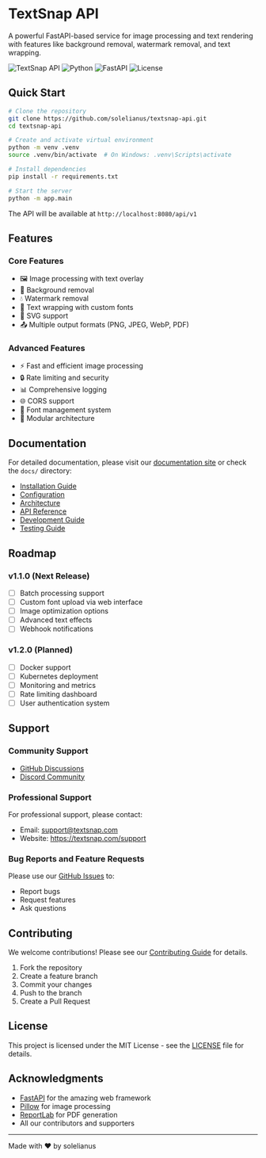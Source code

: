 # TextSnap API

A powerful FastAPI-based service for image processing and text rendering with features like background removal, watermark removal, and text wrapping.

![TextSnap API](https://img.shields.io/badge/version-1.0.0-blue)
![Python](https://img.shields.io/badge/python-3.10+-blue)
![FastAPI](https://img.shields.io/badge/FastAPI-0.109.2-green)
![License](https://img.shields.io/badge/license-MIT-orange)

## Quick Start

```bash
# Clone the repository
git clone https://github.com/solelianus/textsnap-api.git
cd textsnap-api

# Create and activate virtual environment
python -m venv .venv
source .venv/bin/activate  # On Windows: .venv\Scripts\activate

# Install dependencies
pip install -r requirements.txt

# Start the server
python -m app.main
```

The API will be available at `http://localhost:8080/api/v1`

## Features

### Core Features
- 🖼️ Image processing with text overlay
- 🎨 Background removal
- 💧 Watermark removal
- 📝 Text wrapping with custom fonts
- 🎯 SVG support
- 📤 Multiple output formats (PNG, JPEG, WebP, PDF)

### Advanced Features
- ⚡ Fast and efficient image processing
- 🔒 Rate limiting and security
- 📊 Comprehensive logging
- 🌐 CORS support
- 🔄 Font management system
- 🧩 Modular architecture

## Documentation

For detailed documentation, please visit our [documentation site](https://solelianus.github.io/textsnap-api/) or check the `docs/` directory:

- [Installation Guide](docs/installation.md)
- [Configuration](docs/configuration.md)
- [Architecture](docs/architecture.md)
- [API Reference](docs/api.md)
- [Development Guide](docs/development.md)
- [Testing Guide](docs/testing.md)

## Roadmap

### v1.1.0 (Next Release)
- [ ] Batch processing support
- [ ] Custom font upload via web interface
- [ ] Image optimization options
- [ ] Advanced text effects
- [ ] Webhook notifications

### v1.2.0 (Planned)
- [ ] Docker support
- [ ] Kubernetes deployment
- [ ] Monitoring and metrics
- [ ] Rate limiting dashboard
- [ ] User authentication system

## Support

### Community Support
- [GitHub Discussions](https://github.com/solelianus/textsnap-api/discussions)
- [Discord Community](https://discord.gg/textsnap)

### Professional Support
For professional support, please contact:
- Email: support@textsnap.com
- Website: https://textsnap.com/support

### Bug Reports and Feature Requests
Please use our [GitHub Issues](https://github.com/solelianus/textsnap-api/issues) to:
- Report bugs
- Request features
- Ask questions

## Contributing

We welcome contributions! Please see our [Contributing Guide](docs/development.md#contributing) for details.

1. Fork the repository
2. Create a feature branch
3. Commit your changes
4. Push to the branch
5. Create a Pull Request

## License

This project is licensed under the MIT License - see the [LICENSE](LICENSE) file for details.

## Acknowledgments

- [FastAPI](https://fastapi.tiangolo.com/) for the amazing web framework
- [Pillow](https://python-pillow.org/) for image processing
- [ReportLab](https://www.reportlab.com/) for PDF generation
- All our contributors and supporters

---

Made with ❤️ by solelianus 